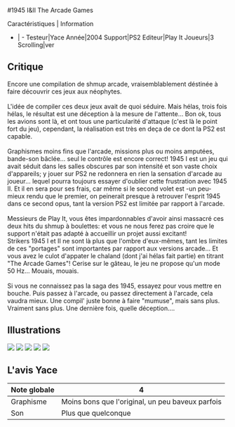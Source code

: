 #1945 I&II The Arcade Games

Caractéristiques | Information
- | -
Testeur|Yace
Année|2004
Support|PS2
Editeur|Play It
Joueurs|3
Scrolling|ver

## Critique
Encore une compilation de shmup arcade, vraisemblablement déstinée à faire découvrir ces jeux aux néophytes.<br/><br/>L'idée de compiler ces deux jeux avait de quoi séduire. Mais hélas, trois fois hélas, le résultat est une déception à la mesure de l'attente... Bon ok, tous les avions sont là, et ont tous une particularité d'attaque (c'est là le point fort du jeu), cependant, la réalisation est très en deça de ce dont la PS2 est capable.<br/><br/>Graphismes moins fins que l'arcade, missions plus ou moins amputées, bande-son bâclée... seul le contrôle est encore correct! 1945 I est un jeu qui avait séduit dans les salles obscures par son intensité et son vaste choix d'appareils; y jouer sur PS2 ne redonnera en rien la sensation d'arcade au joueur... lequel pourra toujours essayer d'oublier cette frustration avec 1945 II. Et il en sera pour ses frais, car même si le second volet est -un peu- mieux rendu que le premier, on peinerait presque à retrouver l'esprit 1945 dans ce second opus, tant la version PS2 est limitée par rapport à l'arcade.<br/><br/>Messieurs de Play It, vous êtes impardonnables d'avoir ainsi massacré ces deux hits du shmup à boulettes: et vous ne nous ferez pas croire que le support n'était pas adapté à accueillir un projet aussi excitant!<br/>Strikers 1945 I et II ne sont là plus que l'ombre d'eux-mêmes, tant les limites de ces "portages" sont importantes par rapport aux versions arcade... Et vous avez le culot d'appater le chaland (dont j'ai hélas fait partie) en titrant "The Arcade Games"! Cerise sur le gâteau, le jeu ne propose qu'un mode 50 Hz... Mouais, mouais.<br/><br/>Si vous ne connaissez pas la saga des 1945, essayez pour vous mettre en bouche. Puis passez à l'arcade, ou passez directement à l'arcade, cela vaudra mieux. Une compil' juste bonne à faire "mumuse", mais sans plus. Vraiment sans plus. Une dernière fois, quelle déception....

## Illustrations
![](http://www.shmup.com/images/thumbs/img_fiche_1_725.gif)
![](http://www.shmup.com/images/thumbs/img_fiche_2_725.gif)
![](http://www.shmup.com/images/thumbs/img_fiche_3_725.gif)
![](http://www.shmup.com/images/thumbs/img_fiche_4_725.gif)
![](http://www.shmup.com/images/thumbs/)

## L'avis Yace
Note globale|4
-|-
Graphisme|Moins bons que l'original, un peu baveux parfois
Son|Plus que quelconque
